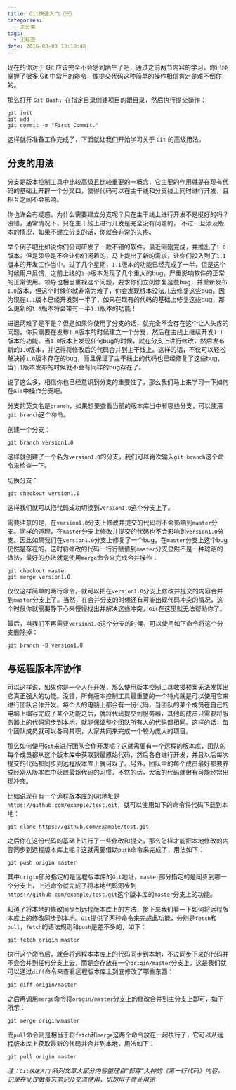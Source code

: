 ```yaml
---
title: Git快速入门（三）
categories:
  - 未分类
tags:
  - 无标签
date: 2016-08-03 13:10:48
---
```


现在的你对于 Git 应该完全不会感到陌生了吧，通过之前两节内容的学习，你已经掌握了很多 Git 中常用的命令，像提交代码这种简单的操作相信肯定是难不倒你的。

那么打开 ``Git Bash``，在指定目录创建项目的跟目录，然后执行提交操作：

```
git init
git add .
git commit -m "First Commit."
```

这样就将准备工作完成了，下面就让我们开始学习关于 ``Git`` 的高级用法。

## **分支的用法**

分支是版本控制工具中比较高级且比较重要的一概念，它主要的作用就是在现有代码的基础上开辟一个分叉口，使得代码可以在主干线和分支线上同时进行开发，且相互之间不会影响。

你也许会有疑惑，为什么需要建立分支呢？只在主干线上进行开发不是挺好的吗？没错，通常情况下，只在主干线上进行开发是完全没有问题的， 不过一旦涉及版本的情况，如果不建立分支的话，你就会非常的头疼。

举个例子吧比如说你们公司研发了一款不错的软件，最近刚刚完成，并推出了``1.0``版本。但是领导是不会让你们闲着的，马上提出了新的需求，让你们投入到了``1.1``版本的开发工作当中。过了几个星期，``1.1``版本的功能已经完成了一半，但是这个时候用户反馈，之前上线的``1.0``版本发现了几个重大的bug，严重影响软件的正常的正常使用。领导也相当重视这个问题，要求你们立刻修复这些bug，并重新发布``1.0``版本，但这个时候你就非常为难了，你会发现根本没法儿去修复这些bug。因为现在``1.1``版本已经开发到一半了，如果在现有的代码的基础上修复这些bug，那么更新的``1.0``版本将会带有一半``1.1``版本的功能！

进退两难了是不是？但是如果你使用了分支的话，就完全不会存在这个让人头疼的问题。你只需要在发布``1.0``版本的时候建立一个分支，然后在主线上继续开发``1.1``版本的功能。当``1.0``版本上发现任何bug的时候，就在分支上进行修改，然后发布新的``1.0``版本，并记得将修改后的代码合并到主干线上。这样的话，不仅可以轻松解决掉``1.0``版本存在的bug，而且保证了主干线上的代码也已经修复了这些bug，当``1.1``版本发布的时候就不会有同样的bug存在了。

说了这么多，相信你也已经意识到分支的重要性了，那么我们马上来学习一下如何在``Git``中操作分支吧。

分支的英文名是``branch``，如果想要查看当前的版本库当中有哪些分支，可以使用``git branch``这个命令。

创建一个分支：
```
git branch version1.0
```

这样就创建了一个名为``version1.0``的分支，我们可以再次输入``git branch``这个命令来检查一下。

切换分支：
```
git checkout version1.0
```

这样我们就可以把代码成功切换到``version1.0``这个分支上了。

需要注意的是，在``version1.0``分支上修改并提交的代码将不会影响到``master``分支。同样的道理，在``master``分支上修改并提交的代码也不会影响到``version1.0``分支。因此如果我们在``version1.0``分支上修复了一个bug，在``master``分支上这个bug仍然是存在的。这时将修改的代码一行行赋值到``master``分支显然不是一种聪明的做法，最好的办法就是使用``merge``命令来完成合并操作：
```
git checkout master
git merge version1.0
```

仅仅这样简单的两行命令，就可以把在``version1.0``分支上修改并提交的内容合并到``master``分支上了。当然，在合并分支的时候还有可能出现代码冲突的情况，这个时候你就需要静下心来慢慢找出并解决这些冲突，``Git``在这里就无法帮助你了。

最后，当我们不再需要``version1.0``这个分支的时候，可以使用如下命令将这个分支删除掉：
```
git branch -D version1.0
```

## **与远程版本库协作**

可以这样说，如果你是一个人在开发，那么使用版本控制工具救援预案无法发挥出它真正强大的功能。没错，所有版本控制工具最重要的一个特点就是可以使用它来进行团队合作开发。每个人的电脑上都会有一份代码，当团队的某个成员在自己的电脑上编写完成了某个功能之后，就将代码提交到服务器，其他的成员只需要将服务器上的代码同步到本地，就能保证整个团队所有人的代码都相同。这样的话，每个团队成员就可以各司其职，大家共同来完成一个较为庞大的项目。

那么如何使用``Git``来进行团队合作开发呢？这就需要有一个远程的版本库，团队的每个成员都从这个版本库中获取到最原始代码，然后各自进行开发，并且以后每次提交的代码都同步到远程版本库上就可以了。另外，团队中的每个成员最好都要养成经常从版本库中获取最新代码的习惯，不然的话，大家的代码就很有可能经常出现冲突。

比如说现在有一个远程版本库的Git地址是``https://github.com/example/test.git``，就可以使用如下的命令将代码下载到本地：
```
git clone https://github.com/example/test.git
```

之后你在这份代码的基础上进行了一些修改和提交，那么怎样才能把本地修改的内容同步到远程版本库上呢？这就需要借助``push``命令来完成了，用法如下：
```
git push origin master
```

其中``origin``部分指定的是远程版本库的``Git``地址，``master``部分指定的是同步到哪一个分支上，上述命令就完成了将本地代码同步到``https://github.com/example/test.git``这个版本库的``master``分支上的功能。

知道了将本地的修改同步到远程版本库上的方法，接下来我们看一下如何将远程版本库上的修改同步到本地。``Git``提供了两种命令来完成此功能，分别是``fetch``和``pull``，``fetch``的语法规则和``push``是差不多的，如下：
```
git fetch origin master
```

执行这个命令后，就会将远程本本库上的代码同步到本地，不过同步下来的代码并不会合并到任何分支上去，而是会存放在一个``origin/master``分支上，这是我们就可以通过``diff``命令来查看远程版本库上到底修改了哪些东西：
```
git diff origin/master
```

之后再调用``merge``命令将``origin/master``分支上的修改合并到主分支上即可，如下所示：
```
git merge origin/master
```

而``pull``命令则是相当于将``fetch``和``merge``这两个命令放在一起执行了，它可以从远程版本库上获取最新的代码并合并到本地，用法如下：
```
git pull origin master
```


*注：``Git快速入门`` 系列文章大部分内容整理自“郭霖”大神的《第一行代码》内容，记录在此仅做备忘笔记及交流使用，切勿用于商业用途*
